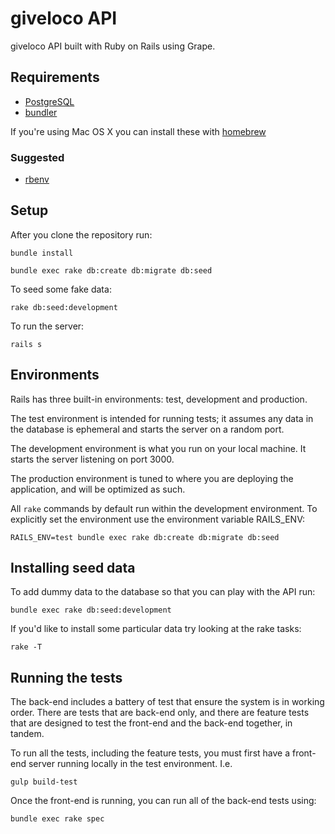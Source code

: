 giveloco API
===============

giveloco API built with Ruby on Rails using Grape.

## Requirements

- [PostgreSQL](http://www.postgresql.org/)
- [bundler](http://bundler.io/)

If you're using Mac OS X you can install these with  [homebrew](http://brew.sh/)

### Suggested

- [rbenv](https://github.com/sstephenson/rbenv)

## Setup

After you clone the repository run:

```
bundle install
```

```
bundle exec rake db:create db:migrate db:seed
```

To seed some fake data:

```
rake db:seed:development
```

To run the server:

```
rails s
```

## Environments

Rails has three built-in environments: test, development and production.

The test environment is intended for running tests; it assumes any data in the database is ephemeral and starts the server on a random port.

The development environment is what you run on your local machine.  It starts the server listening on port 3000.

The production environment is tuned to where you are deploying the application, and will be optimized as such.

All ```rake``` commands by default run within the development environment.  To explicitly set the environment use the environment variable RAILS_ENV:

```
RAILS_ENV=test bundle exec rake db:create db:migrate db:seed
```

## Installing seed data

To add dummy data to the database so that you can play with the API run:

```
bundle exec rake db:seed:development
```

If you'd like to install some particular data try looking at the rake tasks:

```
rake -T
```

## Running the tests

The back-end includes a battery of test that ensure the system is in working order.  There are tests that are back-end only, and there are feature tests that are designed to test the front-end and the back-end together, in tandem.

To run all the tests, including the feature tests, you must first have a front-end server running locally in the test environment.  I.e.

```
gulp build-test
```

Once the front-end is running, you can run all of the back-end tests using:

```
bundle exec rake spec
```
